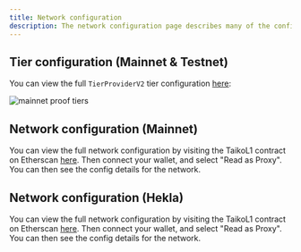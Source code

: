 ```yaml
---
title: Network configuration
description: The network configuration page describes many of the configuration details of the network.
---
```


## Tier configuration (Mainnet & Testnet)

You can view the full `TierProviderV2` tier configuration [here](https://github.com/taikoxyz/taiko-mono/blob/main/packages/protocol/contracts/L1/tiers/TierProviderV2.sol):

![mainnet proof tiers](~/assets/content/docs/network-reference/proof-tier-config-mn.webp)

## Network configuration (Mainnet)

You can view the full network configuration by visiting the TaikoL1 contract on Etherscan [here](https://etherscan.io/address/0x06a9Ab27c7e2255df1815E6CC0168d7755Feb19a#readProxyContract). Then connect your wallet, and select "Read as Proxy". You can then see the config details for the network.

## Network configuration (Hekla)

You can view the full network configuration by visiting the TaikoL1 contract on Etherscan [here](https://holesky.etherscan.io/address/0x79C9109b764609df928d16fC4a91e9081F7e87DB#readProxyContract). Then connect your wallet, and select "Read as Proxy". You can then see the config details for the network.
